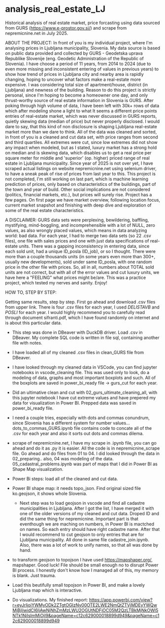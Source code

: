 # analysis_real_estate_LJ
Historical analysis of real estate market, price forcasting using data sourced from GURS (https://www.e-prostor.gov.si/) and scrape from nepremicnine.net in July 2025.

ABOUT THE PROJECT:
In front of you is my individual project, where I'm analysing prices in Ljubljana municipality, Slovenia. My data source is based on public data provided and collected by GURS - Geodetska uprava Republike Slovenije (eng. Geodetic Administration of the Republic of Slovenia). I have choose a period of 11 years, from 2014 to 2024 (due to even more missing and inconsistent entering of values in previous years) to show how trend of prices in Ljubljana city and nearby area is rapidly changing, hoping to uncover what factors make a real-estate more expensive. I was considering total size of apartment/house, district (in Ljubljana) and newness of the building.
Reason to do this project is strictly personal, since I'm hoping to become a homeowner one day, and only thrust-worthy source of real estate information in Slovenia is GURS. 
After poking through high volume of data, I have been left with 30k+ rows of data which after modeling shone a light to what It seems a different price points entries of real-estate market, which was never discussed in GURS reports, quietly skewing data (median of price) but never properly disclosed. I would dare to say, that this kind of non disclosure is shaping Ljubljana real-estate market more than we dare to think.
 All of the data was cleaned and sorted, in front of you is a cleaned and cut data set, with price ranges from second and third quartiles. All extremes were cut, since low extremes did not show any impact when modeled, but as I stated, luxury market has a strong hold on median and is skewing data, which disables us to get a real price per square meter for middle and 'superior' (op. higher) priced range of real estate in Ljubljana municipality. 
Since year of 2025 is not over yet, I have scraped actual listings on website nepremicnine.net using selenium driver, to have a sneak peak of rise of prices from last year to this. 
This project is not completed, I'm still working on last part, which is machine learning prediction of prices, only based on characteristics of the buildings, part of the town and year of build. Other social implications are not considered (politics, financial markets, etc.), but prices will surely rise.
Project has a few pages. On first page we have market overview, following location focus, current market snapshot and finishing with deep dive and exploration of some of the real estate characteristics.

A DISCLAIMER: GURS data sets were perplexing, bewildering, baffling, mystifying, mind-boggling, and incomprehensible with a lot of NULL, zero values, as also wrongly placed values, which means in data analyzing world: bad data. For each year, I had to merge two data sets (so 22 .csv files), one file with sales prices and one with just data specifications of real-estate units. There was a gapping inconsistency in entering data, since each sold unit, had a unique ID_posla (ID_job), or so I thought. There were more than a couple thousands units (in some years even more than 300+, usually new developments), sold under same ID_posla, with one random price in the other file with prices. So, all in all, numbers about TOTAL sold units are not correct, but with all of the error values and cut luxury units, we have here a "FEELING" what prices might be/are.
This was a practice project, which tested my nerves and sanity. Enjoy!

HOW TO, STEP BY STEP:

Getting same results, step by step. 
First go ahead and download .csv files from upper link. There is four .csv files for each year, I used _DELISTAVB_ and _POSLI_ for each year. I would highly recommend you to carefully read through document sifranti.pdf, which I have found randomly on internet and is about this particular data. 

- This step was done in DBeaver with DuckDB driver. Load .csv in DBeaver. My complete SQL code is written in file sql, containing another file with notes. 

- I have loaded all of my cleaned .csv files in clean_GURS file from DBeaver. 
- I have looked through my cleaned data in VSCode, you can find jupyter notebooks in vscode_cleaning file. This was used only to look, do a modeling of data, graphs and most important boxplots and such. All of the boxplots are saved in power_bi_ready file -> gurs_cut for each year. 

- Did an ultimative clean and cut with 02_gurs_ultimate_cleaning_all, with this jupyter notebook I have cut extreme values and have prepered my data for visualization in Power BI. Prepped data was saved in power_bi_ready file. 

- I need a couple tries, especially with dots and commas conundrum, since Slovenia has a different system for number values... dots_to_commas_GURS.ipynb file contains code to concate all of the .csv for each year and also it sorts out dots and commas dilema. 

- scrape of nepremicnine.net, I have my scrape in .ipynb file, you can go ahead and do it as .py it is easier. All the code is in nepremicnine_scrape file. Go ahead and do files from 01 to 04. I did looked through the data in 02_preparing.. also, 04 was modeling of the data. 05_cadastral_problems.ipynb was part of maps that I did in Power BI as Shape Map visualization.

- Power Bi steps: load all of the cleaned and cut data. 
- Power BI shape map: it needs topo_json. Find original sized file ko.geojson, it shows whole Slovenia. 
    - Next step was to load geojson in vscode and find all cadastre municipalities in Ljubljana. After I got the list, I have merged it with one of the older versions of my cleaned and cut data. Droped ID and did the same thing for nepremicnine. Important part is that eventhough we are maching on numbers, in Power BI is mactched on names. So each entry should have right cadastre name. After that I would recommend to cut geojson to only entries that are for Ljubljana municipality. All done in same file cadastre_join.ipynb. Also, there was a lot of work to unify names, so that all was done by hand.

- to transform geojson to topojson I have used https://mapshaper.org/, mapshaper. Good luck! File should be small enough no to disrupt Power BI process. I honestly don't know how I managed all of this, my memory is blank. Just trauma.

- Load this beutifully small topojson in Power BI, and make a lovely Ljubljana map which is interactive. 

- Do visualizations. My finished report: https://app.powerbi.com/view?r=eyJrIjoiYWMyODk2ZTgtOGIzNy00OTE2LWE2NmQtZTVjMDEyYWQwMjBjIiwidCI6IjAwNjNhZmMzLWU2OGUtNDFjOC05M2QzLTBkMjNkOWI5NTk1NiIsImMiOjl9&pageName=c12c629000018899d949&pageName=c12c629000018899d949






    